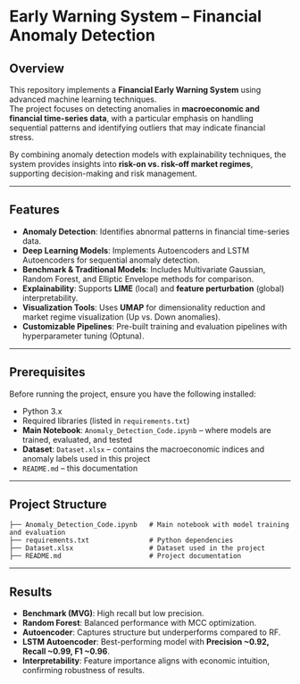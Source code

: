 # Early Warning System – Financial Anomaly Detection

## Overview
This repository implements a **Financial Early Warning System** using advanced machine learning techniques.  
The project focuses on detecting anomalies in **macroeconomic and financial time-series data**, with a particular emphasis on handling sequential patterns and identifying outliers that may indicate financial stress.  

By combining anomaly detection models with explainability techniques, the system provides insights into **risk-on vs. risk-off market regimes**, supporting decision-making and risk management.

---

## Features
- **Anomaly Detection**: Identifies abnormal patterns in financial time-series data.  
- **Deep Learning Models**: Implements Autoencoders and LSTM Autoencoders for sequential anomaly detection.  
- **Benchmark & Traditional Models**: Includes Multivariate Gaussian, Random Forest, and Elliptic Envelope methods for comparison.  
- **Explainability**: Supports **LIME** (local) and **feature perturbation** (global) interpretability.  
- **Visualization Tools**: Uses **UMAP** for dimensionality reduction and market regime visualization (Up vs. Down anomalies).  
- **Customizable Pipelines**: Pre-built training and evaluation pipelines with hyperparameter tuning (Optuna).  

---

## Prerequisites
Before running the project, ensure you have the following installed:

- Python 3.x  
- Required libraries (listed in `requirements.txt`)  
- **Main Notebook**: `Anomaly_Detection_Code.ipynb` – where models are trained, evaluated, and tested  
- **Dataset**: `Dataset.xlsx` – contains the macroeconomic indices and anomaly labels used in this project  
- `README.md` – this documentation  

---

## Project Structure
```
├── Anomaly_Detection_Code.ipynb   # Main notebook with model training and evaluation
├── requirements.txt               # Python dependencies
├── Dataset.xlsx                   # Dataset used in the project
├── README.md                      # Project documentation
```

---

## Results
- **Benchmark (MVG)**: High recall but low precision.  
- **Random Forest**: Balanced performance with MCC optimization.  
- **Autoencoder**: Captures structure but underperforms compared to RF.  
- **LSTM Autoencoder**: Best-performing model with **Precision ~0.92, Recall ~0.99, F1 ~0.96**.  
- **Interpretability**: Feature importance aligns with economic intuition, confirming robustness of results.


